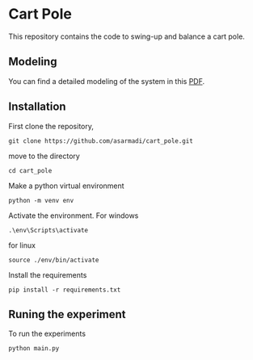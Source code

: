 # Cart Pole
This repository contains the code to swing-up and balance a cart pole.

## Modeling
You can find a detailed modeling of the system in this [PDF](./cart_pole.pdf).

## Installation
First clone the repository,

`
git clone https://github.com/asarmadi/cart_pole.git
`

move to the directory

`
cd cart_pole
`

Make a python virtual environment

`
python -m venv env
`

Activate the environment. For windows

`
.\env\Scripts\activate
`

for linux

`
source ./env/bin/activate
`

Install the requirements

`
pip install -r requirements.txt
`

## Runing the experiment
To run the experiments

`
python main.py
`
